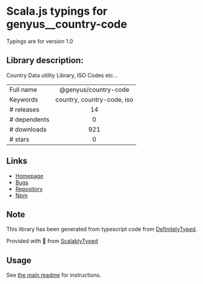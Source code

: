 
# Scala.js typings for genyus__country-code

Typings are for version 1.0

## Library description:
Country Data utility Library, ISO Codes etc...

|                    |                 |
| ------------------ | :-------------: |
| Full name          | @genyus/country-code |
| Keywords           | country, country-code, iso |
| # releases         | 14 |
| # dependents       | 0 |
| # downloads        | 921 |
| # stars            | 0 |

## Links
- [Homepage](https://github.com/lwhiteley/cc#readme)
- [Bugs](https://github.com/lwhiteley/cc/issues)
- [Repository](https://github.com/lwhiteley/cc)
- [Npm](https://www.npmjs.com/package/%40genyus%2Fcountry-code)
    


## Note
This library has been generated from typescript code from [DefinitelyTyped](https://definitelytyped.org).

Provided with :purple_heart: from [ScalablyTyped](https://github.com/oyvindberg/ScalablyTyped)

## Usage
See [the main readme](../../readme.md) for instructions.


